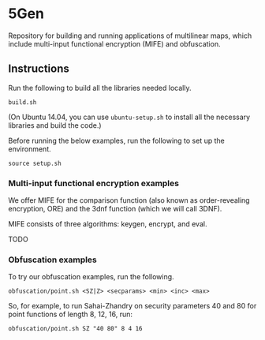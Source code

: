 # 5Gen 

Repository for building and running applications of multilinear maps, which 
include multi-input functional encryption (MIFE) and obfuscation.

## Instructions

Run the following to build all the libraries needed locally.
```
build.sh
```
(On Ubuntu 14.04, you can use `ubuntu-setup.sh` to install all the necessary 
libraries and build the code.)

Before running the below examples, run the following to set up the environment.
```
source setup.sh
```

### Multi-input functional encryption examples

We offer MIFE for the comparison function (also known as order-revealing 
encryption, ORE) and the 3dnf function (which we will call 3DNF).

MIFE consists of three algorithms: keygen, encrypt, and eval.

TODO

### Obfuscation examples

To try our obfuscation examples, run the following.
```
obfuscation/point.sh <SZ|Z> <secparams> <min> <inc> <max>
````
So, for example, to run Sahai-Zhandry on security parameters 40 and 80 for
point functions of length 8, 12, 16, run:
```
obfuscation/point.sh SZ "40 80" 8 4 16
````
